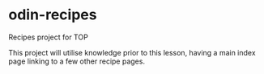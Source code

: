 # odin-recipes
Recipes project for TOP

This project will utilise knowledge prior to this lesson, having a main index page linking to a few other recipe pages.